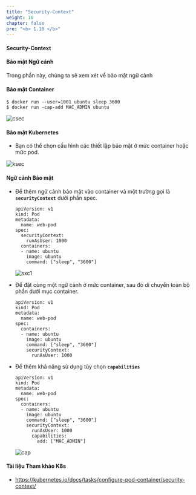 ```yaml
---
title: "Security-Context"
weight: 10
chapter: false
pre: "<b> 1.10 </b>"
---
```


#### Security-Context

#### Bảo mật Ngữ cảnh
  
Trong phần này, chúng ta sẽ xem xét về bảo mật ngữ cảnh

#### Bảo mật Container
 ```
 $ docker run --user=1001 ubuntu sleep 3600
 $ docker run -cap-add MAC_ADMIN ubuntu
 ```
 
 ![csec](/images/p1/p1-10/csec.PNG)
 
#### Bảo mật Kubernetes
- Bạn có thể chọn cấu hình các thiết lập bảo mật ở mức container hoặc mức pod.

 ![ksec](/images/p1/p1-10/ksec.PNG)

#### Ngữ cảnh Bảo mật
- Để thêm ngữ cảnh bảo mật vào container và một trường gọi là **`securityContext`** dưới phần spec.
  ```
  apiVersion: v1
  kind: Pod
  metadata:
    name: web-pod
  spec:
    securityContext:
      runAsUser: 1000
    containers:
    - name: ubuntu
      image: ubuntu
      command: ["sleep", "3600"]
  ```
  ![sxc1](/images/p1/p1-10/sxc1.PNG)
  
- Để đặt cùng một ngữ cảnh ở mức container, sau đó di chuyển toàn bộ phần dưới mục container.
  
  ```
  apiVersion: v1
  kind: Pod
  metadata:
    name: web-pod
  spec:
    containers:
    - name: ubuntu
      image: ubuntu
      command: ["sleep", "3600"]
      securityContext:
        runAsUser: 1000
  ```

  
- Để thêm khả năng sử dụng tùy chọn **`capabilities`**
  ```
  apiVersion: v1
  kind: Pod
  metadata:
    name: web-pod
  spec:
    containers:
    - name: ubuntu
      image: ubuntu
      command: ["sleep", "3600"]
      securityContext:
        runAsUser: 1000
        capabilities: 
          add: ["MAC_ADMIN"]
  ```
  ![cap](/images/p1/p1-10/cap.PNG)
  
  
#### Tài liệu Tham khảo K8s
- https://kubernetes.io/docs/tasks/configure-pod-container/security-context/